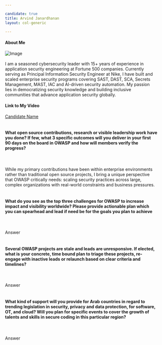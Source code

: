 ```yaml
---

candidate: true
title: Arvind Janardhanan
layout: col-generic

---
```


#### About Me
![Image](#)
<br>
<br>
I am a seasoned cybersecurity leader with 15+ years of experience in application security engineering at Fortune 500 companies. Currently serving as Principal Information Security Engineer at Nike, I have built and scaled enterprise security programs covering SAST, DAST, SCA, Secrets Management, MAST, IAC and AI-driven security automation. My passion lies in democratizing security knowledge and building inclusive communities that advance application security globally.
<br>

#### Link to My Video
[Candidate Name](#)
<br>
<br>

#### What open source contributions, research or visible leadership work have you done? If few, what 3 specific outcomes will you deliver in your first 90 days on the board in OWASP and how will members verify the progress?
<br>
<br>
While my primary contributions have been within enterprise environments rather than traditional open source projects, I bring a unique perspective that OWASP critically needs: scaling security practices across large, complex organizations with real-world constraints and business pressures.

<br>
<br>

#### What do you see as the top three challenges for OWASP to increase impact and visibility worldwide? Please provide actionable plan which you can spearhead and lead if need be for the goals you plan to achieve
<br>
<br>
Answer
<br>
<br>

#### Several OWASP projects are stale and leads are unresponsive. If elected, what is your concrete, time bound plan to triage these projects, re-engage with inactive leads or relaunch based on clear criteria and timelines?
<br>
<br>
Answer
<br>
<br>

#### What kind of support will you provide for Arab countries in regard to trending legislation in security, privacy and data protection, for software, OT, and cloud? Will you plan for specific events to cover the growth of talents and skills in secure coding in this particular region?
<br>
<br>
Answer
<br>
<br>

